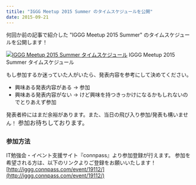 ```yaml
---
titile: "IGGG Meetup 2015 Summer のタイムスケジュールを公開"
date: 2015-09-21
---
```


何回か前の記事で紹介した "IGGG Meetup 2015 Summer" のタイムスケジュールを公開します！

[![IGGG Meetup 2015 Summer タイムスケジュール](//www.iggg.org/wp-content/uploads/2015/09/time_schedule2.png)](//www.iggg.org/wp-content/uploads/2015/09/time_schedule2.png) IGGG Meetup 2015 Summer タイムスケジュール

もし参加するか迷っていた人がいたら、発表内容を参考にして決めてください。

* 興味ある発表内容がある -> 参加
* 興味ある発表内容がない -> けど興味を持つきっかけになるかもしれないのでとりあえず参加

発表者枠にはまだ余裕があります。また、当日の飛び入り参加/発表も構いません！
<span style="line-height: 1.7142; font-size: 1rem;">参加お待ちしております。</span>

### 参加方法

IT勉強会・イベント支援サイト『connpass』より参加登録が行えます。
参加を希望される方は、以下のリンクよりご登録をお願いいたします！
[http://iggg.connpass.com/event/19112/](http://iggg.connpass.com/event/19112/)